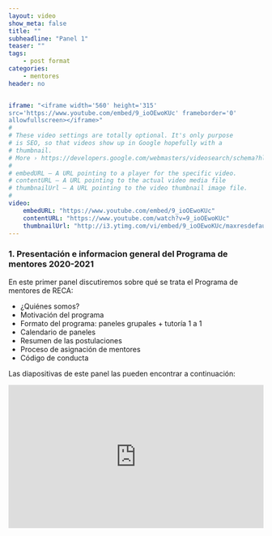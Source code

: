 ```yaml
---
layout: video
show_meta: false
title: ""
subheadline: "Panel 1"
teaser: ""
tags:
    - post format
categories:
    - mentores
header: no


iframe: "<iframe width='560' height='315'
src='https://www.youtube.com/embed/9_ioOEwoKUc' frameborder='0'
allowfullscreen></iframe>"
#
# These video settings are totally optional. It's only purpose
# is SEO, so that videos show up in Google hopefully with a
# thumbnail.
# More › https://developers.google.com/webmasters/videosearch/schema?hl=en&rd=1
#
# embedURL – A URL pointing to a player for the specific video.
# contentURL – A URL pointing to the actual video media file
# thumbnailUrl – A URL pointing to the video thumbnail image file.
#
video:
    embedURL: "https://www.youtube.com/embed/9_ioOEwoKUc"
    contentURL: "https://www.youtube.com/watch?v=9_ioOEwoKUc"
    thumbnailUrl: "http://i3.ytimg.com/vi/embed/9_ioOEwoKUc/maxresdefault.jpg"
---
```

<!--more-->

### 1. Presentación e informacion general del Programa de mentores 2020-2021

En este primer panel discutiremos sobre qué se trata el Programa de mentores de RECA:
* ¿Quiénes somos?
* Motivación del programa
* Formato del programa: paneles grupales + tutoría 1 a 1
* Calendario de paneles
* Resumen de las postulaciones
* Proceso de asignación de mentores
* Código de conducta

 Las diapositivas de este panel las pueden encontrar a continuación:

 <div style="left: 0; width: 100%; height: 0; position: relative; padding-bottom: 56.1972%;"><iframe src="https://speakerdeck.com/player/84e9a177d67948a0a7c908282cc60f76" style="border: 0; top: 0; left: 0; width: 100%; height: 100%; position: absolute;" allowfullscreen scrolling="no" allow="encrypted-media"></iframe></div>
